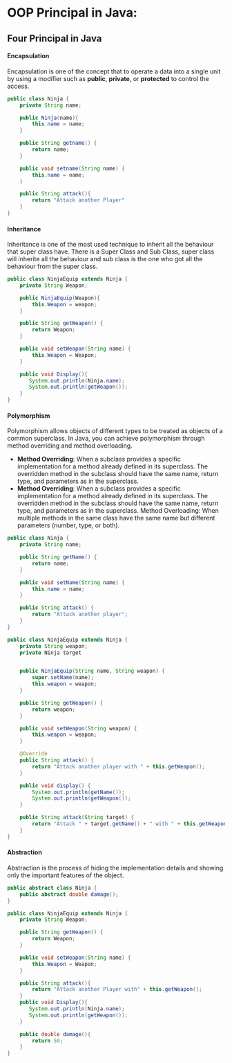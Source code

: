 # OOP Principal in Java:

## Four Principal in Java

#### Encapsulation

Encapsulation is one of the concept that to operate a data into a single unit by using a modifier such as **public**, **private**, or **protected** to control the access.

```java
public class Ninja {
    private String name;

    public Ninja(name){
        this.name = name;
    }

    public String getname() {
        return name;
    }

    public void setname(String name) {
        this.name = name;
    }

    public String attack(){
        return "Attack another Player"
    }
}
```

#### Inheritance

Inheritance is one of the most used technique to inherit all the behaviour that super class have. There is a Super Class and Sub Class, super class will inherite all the behaviour and sub class is the one who got all the behaviour from the super class.

```java
public class NinjaEquip extends Ninja {
    private String Weapon;

    public NinjaEquip(Weapon){
        this.Weapon = weapon;
    }

    public String getWeapon() {
        return Weapon;
    }

    public void setWeapon(String name) {
        this.Weapon = Weapon;
    }

    public void Display(){
       System.out.println(Ninja.name);
       System.out.println(getWeapon());
    }
}
```

#### Polymorphism

Polymorphism allows objects of different types to be treated as objects of a common superclass. In Java, you can achieve polymorphism through method overriding and method overloading.

- **Method Overriding**: When a subclass provides a specific implementation for a method already defined in its superclass. The overridden method in the subclass should have the same name, return type, and parameters as in the superclass.
- **Method Overriding**: When a subclass provides a specific implementation for a method already defined in its superclass. The overridden method in the subclass should have the same name, return type, and parameters as in the superclass.
  Method Overloading: When multiple methods in the same class have the same name but different parameters (number, type, or both).

```java
public class Ninja {
    private String name;

    public String getName() {
        return name;
    }

    public void setName(String name) {
        this.name = name;
    }

    public String attack() {
        return "Attack another player";
    }
}

public class NinjaEquip extends Ninja {
    private String weapon;
    private Ninja target


    public NinjaEquip(String name, String weapon) {
        super.setName(name);
        this.weapon = weapon;
    }

    public String getWeapon() {
        return weapon;
    }

    public void setWeapon(String weapon) {
        this.weapon = weapon;
    }

    @Override
    public String attack() {
        return "Attack another player with " + this.getWeapon();
    }

    public void display() {
        System.out.println(getName());
        System.out.println(getWeapon());
    }

    public String attack(String target) {
        return "Attack " + target.getName() + " with " + this.getWeapon();
    }
}

```

#### Abstraction

Abstraction is the process of hiding the implementation details and showing only the important features of the object.

```java
public abstract class Ninja {
    public abstract double damage();
}

public class NinjaEquip extends Ninja {
    private String Weapon;

    public String getWeapon() {
        return Weapon;
    }

    public void setWeapon(String name) {
        this.Weapon = Weapon;
    }

    public String attack(){
        return "Attack another Player with" + this.getWeapon();
    }
    public void Display(){
       System.out.println(Ninja.name);
       System.out.println(getWeapon());
    }

    public double damage(){
        return 50;
    }
}
```
